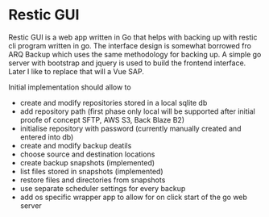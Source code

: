 # Restic GUI

Restic GUI is a web app written in Go that helps with backing up with restic cli program written in go. 
The interface design is somewhat borrowed fro ARQ Backup which uses the same methodology for backing up. 
A simple go server with bootstrap and jquery is used to build the frontend interface. 
Later I like to replace that will a Vue SAP. 

Initial implementation should allow to
* create and modify repositories stored in a local sqlite db 
* add repository path (first phase only local will be supported after initial proofe of concept SFTP, AWS S3, Back Blaze B2)
* initialise repository with password (currently manually created and entered into db)
* create and modify backup deatils 
* choose source and destination locations
* create backup snapshots (implemented)
* list files stored in snapshots (implemented) 
* restore files and directories from snapshots 
* use separate scheduler settings for every backup
* add os specific wrapper app to allow for on click start of the go web server
 
